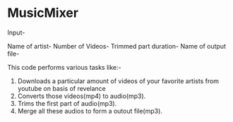 # MusicMixer
Input-

Name of artist-
Number of Videos-
Trimmed part duration-
Name of output file-

This code performs various tasks like:-
1. Downloads a particular amount of videos of your favorite artists from youtube on basis of revelance
2. Converts those videos(mp4) to audio(mp3).
3. Trims the first part of audio(mp3).
4. Merge all these audios to form a outout file(mp3).



